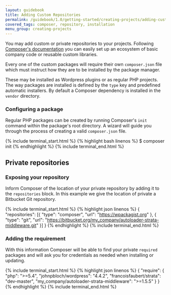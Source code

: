 ```yaml
---
layout: guidebook
title: Adding Custom Repositories
permalink: /guidebook/1.0/getting-started/creating-projects/adding-custom-repositories/
covered_tags: composer, repository, installation
menu_group: creating-projects
---
```


You may add custom or private repositories to your projects. Following [Composer's documentation](https://getcomposer.org/doc/05-repositories.md) you can easily set up an ecosystem of basic company code or reusable custom libraries.

Every one of the custom packages will require their own `composer.json` file which must instruct how they are to be installed by the package manager.

These may be installed as Wordpress plugins or as regular PHP projects. The way packages are installed is defined by the `type` key and predefined automatic installers. By default a Composer dependency is installed in the `vendor` directory.

### Configuring a package

Regular PHP packages can be created by running Composer's `init` command within the package's root directory. A wizard will guide you through the process of creating a valid `composer.json` file.

{% include terminal_start.html %}
{% highlight bash linenos %}
$ composer init
{% endhighlight %}
{% include terminal_end.html %}

## Private repositories

### Exposing your repository

Inform Composer of the location of your private repository by adding it to the `repositories` block. In this example we give the location of private a Bitbucket Git repository.

{% include terminal_start.html %}
{% highlight json linenos %}
{
    "repositories": [{
        "type": "composer",
        "url": "https://wpackagist.org"
    }, {
        "type": "git",
        "url": "https://bitbucket.org/my_company/autoloader-strata-middleware.git"
    }]
}
{% endhighlight %}
{% include terminal_end.html %}


### Adding the requirement

With this information Composer will be able to find your private `required` packages and will ask you for credentials as needed when installing or updating.

{% include terminal_start.html %}
{% highlight json linenos %}
{
    "require": {
        "php": ">=5.4",
        "johnpbloch/wordpress": "4.4.2",
        "francoisfaubert/strata": "dev-master",
        "my_company/autoloader-strata-middleware": ">=1.5.5"
    }
}
{% endhighlight %}
{% include terminal_end.html %}

